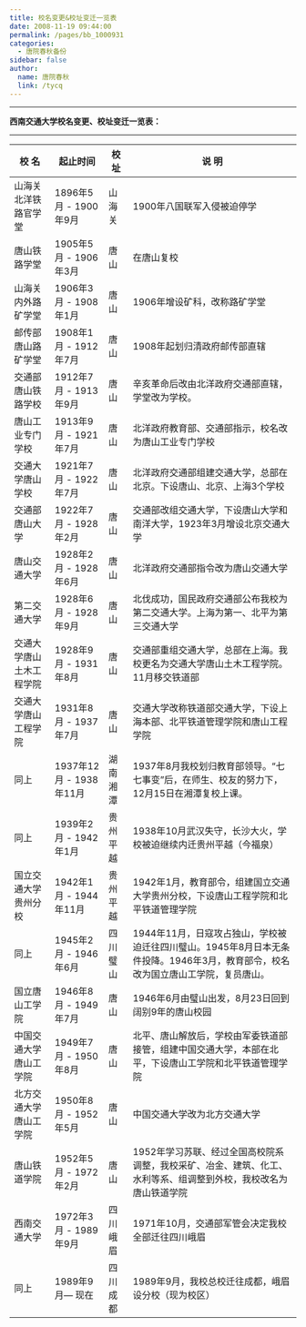 ```yaml
---
title: 校名变更&校址变迁一览表 
date: 2008-11-19 09:44:00
permalink: /pages/bb_1000931
categories: 
  - 唐院春秋备份
sidebar: false
author: 
  name: 唐院春秋
  link: /tycq
---
```


* * *

**西南交通大学校名变更、校址变迁一览表：**

****

|  **校 名** |  **起止时间** |  **校址** |  **说 明**  
 --- | --- | --- | ---
山海关北洋铁路官学堂 | 1896年5月 - 1900年9月  | 山海关 | 1900年八国联军入侵被迫停学  
唐山铁路学堂 | 1905年5月 - 1906年3月  | 唐山 | 在唐山复校  
山海关内外路矿学堂 | 1906年3月 - 1908年1月  | 唐山 | 1906年增设矿科，改称路矿学堂  
邮传部唐山路矿学堂 | 1908年1月 - 1912年7月  | 唐山 | 1908年起划归清政府邮传部直辖  
交通部唐山铁路学校 | 1912年7月 - 1913年9月  | 唐山 | 辛亥革命后改由北洋政府交通部直辖，学堂改为学校。  
唐山工业专门学校 | 1913年9月 - 1921年7月  | 唐山 | 北洋政府教育部、交通部指示，校名改为唐山工业专门学校  
交通大学唐山学校 | 1921年7月 - 1922年7月  | 唐山 | 北洋政府交通部组建交通大学，总部在北京。下设唐山、北京、上海3个学校  
交通部唐山大学 | 1922年7月 - 1928年2月  | 唐山 | 交通部改组交通大学，下设唐山大学和南洋大学，1923年3月增设北京交通大学  
唐山交通大学 | 1928年2月 - 1928年6月  | 唐山 | 北洋政府交通部指令改为唐山交通大学  
第二交通大学 | 1928年6月 - 1928年9月  | 唐山 | 北伐成功，国民政府交通部公布我校为第二交通大学。上海为第一、北平为第三交通大学  
交通大学唐山土木工程学院  | 1928年9月 - 1931年8月  | 唐山 |交通部重组交通大学，总部在上海。我校更名为交通大学唐山土木工程学院。11月移交铁道部  
交通大学唐山工程学院  | 1931年8月 - 1937年7月 | 唐山 | 交通大学改称铁道部交通大学，下设上海本部、北平铁道管理学院和唐山工程学院  
同上 | 1937年12月 - 1938年11月  | 湖南湘潭 |1937年8月我校划归教育部领导。“七七事变”后，在师生、校友的努力下，12月15日在湘潭复校上课。  
同上 | 1939年2月 - 1942年1月  | 贵州平越 |  1938年10月武汉失守，长沙大火，学校被迫继续内迁贵州平越（今福泉）  
国立交通大学贵州分校  | 1942年1月 - 1944年11月  | 贵州平越 |1942年1月，教育部令，组建国立交通大学贵州分校，下设唐山工程学院和北平铁道管理学院  
同上 | 1945年2月 - 1946年6月  | 四川璧山 |1944年11月，日寇攻占独山，学校被迫迁往四川璧山。1945年8月日本无条件投降。1946年3月，教育部令，校名改为国立唐山工学院，复员唐山。  
国立唐山工学院 | 1946年8月 - 1949年7月  | 唐山 |  1946年6月由璧山出发，8月23日回到阔别9年的唐山校园  
中国交通大学唐山工学院  | 1949年7月 - 1950年8月  | 唐山 |北平、唐山解放后，学校由军委铁道部接管，组建中国交通大学，本部在北平，下设唐山工学院和北平铁道管理学院  
北方交通大学唐山工学院  | 1950年8月 - 1952年5月  | 唐山 |  中国交通大学改为北方交通大学  
唐山铁道学院 | 1952年5月 - 1972年2月  | 唐山 |1952年学习苏联、经过全国高校院系调整，我校采矿、冶金、建筑、化工、水利等系、组调整到外校，我校改名为唐山铁道学院  
西南交通大学 | 1972年3月 - 1989年9月  | 四川峨眉 |  1971年10月，交通部军管会决定我校全部迁往四川峨眉  
同上 | 1989年9月— 现在  | 四川成都 |  1989年9月，我校总校迁往成都，峨眉设分校（现为校区）
